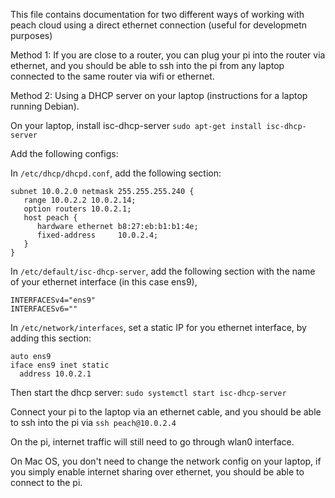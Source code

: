 
This file contains documentation for two different ways of working with peach cloud 
using a direct ethernet connection (useful for developmetn purposes)

Method 1:
If you are close to a router, you can plug your pi into the router via ethernet, 
and you should be able to ssh into the pi from any laptop connected to the same router
via wifi or ethernet.

Method 2:
Using a DHCP server on your laptop (instructions for a laptop running Debian). 

On your laptop, install isc-dhcp-server
`sudo apt-get install isc-dhcp-server`

Add the following configs:

In `/etc/dhcp/dhcpd.conf`, 
add the following section:
```
subnet 10.0.2.0 netmask 255.255.255.240 {
   range 10.0.2.2 10.0.2.14;
   option routers 10.0.2.1;
   host peach {
      hardware ethernet b8:27:eb:b1:b1:4e;
      fixed-address     10.0.2.4;
   }
}
```

In `/etc/default/isc-dhcp-server`,
add the following section with the name of your ethernet interface (in this case ens9),
```
INTERFACESv4="ens9"
INTERFACESv6=""
```

In `/etc/network/interfaces`,
set a static IP for you ethernet interface,
by adding this section:

```
auto ens9
iface ens9 inet static
  address 10.0.2.1
```

Then start the dhcp server:
```sudo systemctl start isc-dhcp-server```

Connect your pi to the laptop via an ethernet cable, and you should be able to ssh into the pi via
```ssh peach@10.0.2.4```

On the pi, internet traffic will still need to go through wlan0 interface.


On Mac OS, you don't need to change the network config on your laptop, 
if you simply enable internet sharing over ethernet, you should be able to connect to the pi.